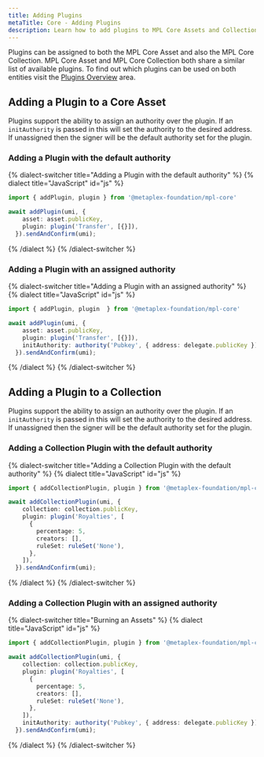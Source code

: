 ```yaml
---
title: Adding Plugins
metaTitle: Core - Adding Plugins
description: Learn how to add plugins to MPL Core Assets and Collections
---
```


Plugins can be assigned to both the MPL Core Asset and also the MPL Core Collection. MPL
Core Asset and MPL Core Collection both share a similar list of available plugins. To find out which plugins can be used on both entities visit the [Plugins Overview](/core/plugins) area.

## Adding a Plugin to a Core Asset

Plugins support the ability to assign an authority over the plugin. If an `initAuthority` is passed in this will set the authority to the desired address. If unassigned then the signer will be the default authority set for the plugin.

### Adding a Plugin with the default authority

{% dialect-switcher title="Adding a Plugin with the default authority" %}
{% dialect title="JavaScript" id="js" %}

```ts
import { addPlugin, plugin } from '@metaplex-foundation/mpl-core'

await addPlugin(umi, {
    asset: asset.publicKey,
    plugin: plugin('Transfer', [{}]),
  }).sendAndConfirm(umi);
```

{% /dialect %}
{% /dialect-switcher %}

### Adding a Plugin with an assigned authority

{% dialect-switcher title="Adding a Plugin with an assigned authority" %}
{% dialect title="JavaScript" id="js" %}

```ts
import { addPlugin, plugin  } from '@metaplex-foundation/mpl-core'

await addPlugin(umi, {
    asset: asset.publicKey,
    plugin: plugin('Transfer', [{}]),
    initAuthority: authority('Pubkey', { address: delegate.publicKey }),
  }).sendAndConfirm(umi);
```

{% /dialect %}
{% /dialect-switcher %}

## Adding a Plugin to a Collection

Plugins support the ability to assign an authority over the plugin. If an `initAuthority` is passed in this will set the authority to the desired address. If unassigned then the signer will be the default authority set for the plugin.

### Adding a Collection Plugin with the default authority

{% dialect-switcher title="Adding a Collection Plugin with the default authority" %}
{% dialect title="JavaScript" id="js" %}

```ts
import { addCollectionPlugin, plugin } from '@metaplex-foundation/mpl-core'

await addCollectionPlugin(umi, {
    collection: collection.publicKey,
    plugin: plugin('Royalties', [
      {
        percentage: 5,
        creators: [],
        ruleSet: ruleSet('None'),
      },
    ]),
  }).sendAndConfirm(umi);
```

{% /dialect %}
{% /dialect-switcher %}

### Adding a Collection Plugin with an assigned authority

{% dialect-switcher title="Burning an Assets" %}
{% dialect title="JavaScript" id="js" %}

```ts
import { addCollectionPlugin, plugin } from '@metaplex-foundation/mpl-core'

await addCollectionPlugin(umi, {
    collection: collection.publicKey,
    plugin: plugin('Royalties', [
      {
        percentage: 5,
        creators: [],
        ruleSet: ruleSet('None'),
      },
    ]),
    initAuthority: authority('Pubkey', { address: delegate.publicKey }),
  }).sendAndConfirm(umi);
```

{% /dialect %}
{% /dialect-switcher %}